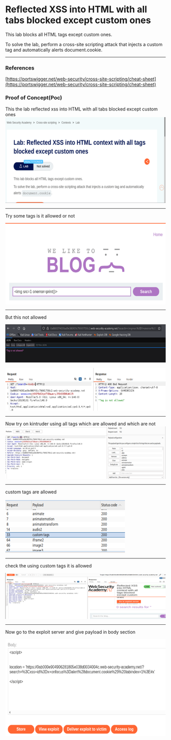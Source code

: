 # Reflected XSS into HTML with all tabs blocked except custom ones

 This lab blocks all HTML tags except custom ones.

To solve the lab, perform a cross-site scripting attack that injects a custom tag and automatically alerts document.cookie. 

____

### References

[https://portswigger.net/web-security/cross-site-scripting/cheat-sheet](https://portswigger.net/web-security/cross-site-scripting/cheat-sheet)

### Proof of Concept(Poc)

This the lab reflected xss into HTML with all tabs blocked except custom ones
![alt text()](images/Reflected%20XSS%20inr=to%20HTML%20context%20with%20all%20tags%20blocked%20except%20custom%20ones/image1.png)

---------
Try some tags is it allowed or not


![alt text()](images/Reflected%20XSS%20inr=to%20HTML%20context%20with%20all%20tags%20blocked%20except%20custom%20ones/image2.png)

------
But this not allowed

![alt text()](images/Reflected%20XSS%20inr=to%20HTML%20context%20with%20all%20tags%20blocked%20except%20custom%20ones/image3.png)

![alt text()](images/Reflected%20XSS%20inr=to%20HTML%20context%20with%20all%20tags%20blocked%20except%20custom%20ones/image4.png)


-----------
Now try on kintruder using all tags which are allowed and which are not
![alt text()](images/Reflected%20XSS%20inr=to%20HTML%20context%20with%20all%20tags%20blocked%20except%20custom%20ones/image5.png)



--------
custom tags are allowed


![alt text()](images/Reflected%20XSS%20inr=to%20HTML%20context%20with%20all%20tags%20blocked%20except%20custom%20ones/image6.png)


------
check the using custom tags it is allowed



![alt text()](images/Reflected%20XSS%20inr=to%20HTML%20context%20with%20all%20tags%20blocked%20except%20custom%20ones/image7.png)

---------
Now go to the exploit server and give payload in body section

![alt text()](images/Reflected%20XSS%20inr=to%20HTML%20context%20with%20all%20tags%20blocked%20except%20custom%20ones/image8.png)

